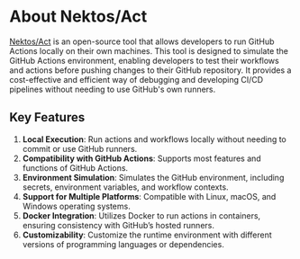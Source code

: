 # About Nektos/Act

[Nektos/Act](https://github.com/nektos/act) is an open-source tool that allows developers to run GitHub Actions locally on their own machines. This tool is designed to simulate the GitHub Actions environment, enabling developers to test their workflows and actions before pushing changes to their GitHub repository. It provides a cost-effective and efficient way of debugging and developing CI/CD pipelines without needing to use GitHub's own runners.

## Key Features

1. **Local Execution**: Run actions and workflows locally without needing to commit or use GitHub runners.
2. **Compatibility with GitHub Actions**: Supports most features and functions of GitHub Actions.
3. **Environment Simulation**: Simulates the GitHub environment, including secrets, environment variables, and workflow contexts.
4. **Support for Multiple Platforms**: Compatible with Linux, macOS, and Windows operating systems.
5. **Docker Integration**: Utilizes Docker to run actions in containers, ensuring consistency with GitHub’s hosted runners.
6. **Customizability**: Customize the runtime environment with different versions of programming languages or dependencies.